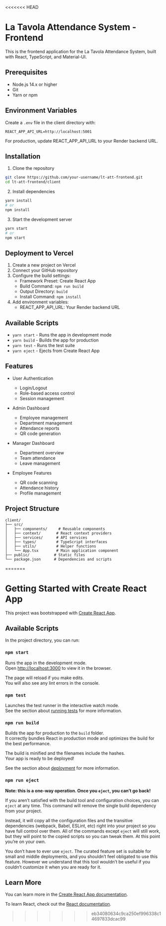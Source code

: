 <<<<<<< HEAD
# La Tavola Attendance System - Frontend

This is the frontend application for the La Tavola Attendance System, built with React, TypeScript, and Material-UI.

## Prerequisites

- Node.js 14.x or higher
- Git
- Yarn or npm

## Environment Variables

Create a `.env` file in the client directory with:

```env
REACT_APP_API_URL=http://localhost:5001
```

For production, update REACT_APP_API_URL to your Render backend URL.

## Installation

1. Clone the repository
```bash
git clone https://github.com/your-username/lt-att-frontend.git
cd lt-att-frontend/client
```

2. Install dependencies
```bash
yarn install
# or
npm install
```

3. Start the development server
```bash
yarn start
# or
npm start
```

## Deployment to Vercel

1. Create a new project on Vercel
2. Connect your GitHub repository
3. Configure the build settings:
   - Framework Preset: Create React App
   - Build Command: `npm run build`
   - Output Directory: `build`
   - Install Command: `npm install`
4. Add environment variables:
   - REACT_APP_API_URL: Your Render backend URL

## Available Scripts

- `yarn start` - Runs the app in development mode
- `yarn build` - Builds the app for production
- `yarn test` - Runs the test suite
- `yarn eject` - Ejects from Create React App

## Features

- User Authentication
  - Login/Logout
  - Role-based access control
  - Session management

- Admin Dashboard
  - Employee management
  - Department management
  - Attendance reports
  - QR code generation

- Manager Dashboard
  - Department overview
  - Team attendance
  - Leave management

- Employee Features
  - QR code scanning
  - Attendance history
  - Profile management

## Project Structure

```
client/
├── src/
│   ├── components/     # Reusable components
│   ├── context/       # React context providers
│   ├── services/      # API services
│   ├── types/         # TypeScript interfaces
│   ├── utils/         # Helper functions
│   └── App.tsx        # Main application component
├── public/           # Static files
└── package.json      # Dependencies and scripts
``` 
=======
# Getting Started with Create React App

This project was bootstrapped with [Create React App](https://github.com/facebook/create-react-app).

## Available Scripts

In the project directory, you can run:

### `npm start`

Runs the app in the development mode.\
Open [http://localhost:3000](http://localhost:3000) to view it in the browser.

The page will reload if you make edits.\
You will also see any lint errors in the console.

### `npm test`

Launches the test runner in the interactive watch mode.\
See the section about [running tests](https://facebook.github.io/create-react-app/docs/running-tests) for more information.

### `npm run build`

Builds the app for production to the `build` folder.\
It correctly bundles React in production mode and optimizes the build for the best performance.

The build is minified and the filenames include the hashes.\
Your app is ready to be deployed!

See the section about [deployment](https://facebook.github.io/create-react-app/docs/deployment) for more information.

### `npm run eject`

**Note: this is a one-way operation. Once you `eject`, you can’t go back!**

If you aren’t satisfied with the build tool and configuration choices, you can `eject` at any time. This command will remove the single build dependency from your project.

Instead, it will copy all the configuration files and the transitive dependencies (webpack, Babel, ESLint, etc) right into your project so you have full control over them. All of the commands except `eject` will still work, but they will point to the copied scripts so you can tweak them. At this point you’re on your own.

You don’t have to ever use `eject`. The curated feature set is suitable for small and middle deployments, and you shouldn’t feel obligated to use this feature. However we understand that this tool wouldn’t be useful if you couldn’t customize it when you are ready for it.

## Learn More

You can learn more in the [Create React App documentation](https://facebook.github.io/create-react-app/docs/getting-started).

To learn React, check out the [React documentation](https://reactjs.org/).
>>>>>>> eb34080634c9ca250ef996338c14697833dcac99
